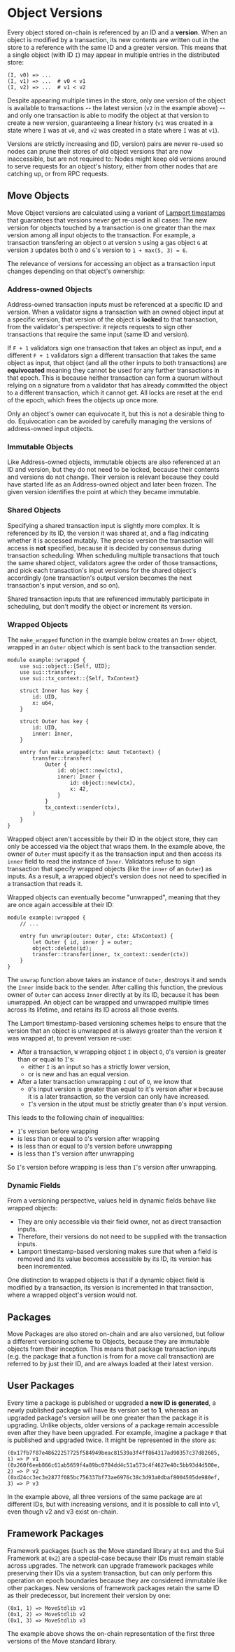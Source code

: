 # Object Versions

Every object stored on-chain is referenced by an ID and a **version**.  When an object is modified by a transaction, its new contents are written out in the store to a reference with the same ID and a greater version.  This means that a single object (with ID `I`) may appear in multiple entries in the distributed store:

```
(I, v0) => ...
(I, v1) => ...  # v0 < v1
(I, v2) => ...  # v1 < v2
```

Despite appearing multiple times in the store, only one version of the object is available to transactions -- the latest version (`v2` in the example above) -- and only one transaction is able to modify the object at that version to create a new version, guaranteeing a linear history (`v1` was created in a state where `I` was at `v0`, and `v2` was created in a state where `I` was at `v1`).

Versions are strictly increasing and (ID, version) pairs are never re-used so nodes can prune their stores of old object versions that are now inaccessible, but are not required to: Nodes might keep old versions around to serve requests for an object's history, either from other nodes that are catching up, or from RPC requests.

## Move Objects

Move Object versions are calculated using a variant of [Lamport timestamps](https://en.wikipedia.org/wiki/Lamport_timestamp) that guarantees that versions never get re-used in all cases:  The new version for objects touched by a transaction is one greater than the max version among all input objects to the transaction.  For example, a transaction transfering an object `O` at version `5` using a gas object `G` at version `3` updates both `O` and `G`'s version to `1 + max(5, 3) = 6`.

The relevance of versions for accessing an object as a transaction input changes depending on that object's ownership:

### Address-owned Objects

Address-owned transaction inputs must be referenced at a specific ID and version.  When a validator signs a transaction with an owned object input at a specific version, that version of the object is **locked** to that transaction, from the validator's perspective: it rejects requests to sign other transactions that require the same input (same ID and version).

If `F + 1` validators sign one transaction that takes an object as input, and a different `F + 1` validators sign a different transaction that takes the same object as input, that object (and all the other inputs to both transactions) are **equivocated** meaning they cannot be used for any further transactions in that epoch.  This is because neither transaction can form a quorum without relying on a signature from a validator that has already committed the object to a different transaction, which it cannot get.  All locks are reset at the end of the epoch, which frees the objects up once more.

Only an object's owner can equivocate it, but this is not a desirable thing to do.  Equivocation can be avoided by carefully managing the versions of address-owned input objects.

### Immutable Objects

Like Address-owned objects, immutable objects are also referenced at an ID and version, but they do not need to be locked, because their contents and versions do not change.  Their version is relevant because they could have started life as an Address-owned object and later been frozen. The given version identifies the point at which they became immutable.

### Shared Objects

Specifying a shared transaction input is slightly more complex.  It is referenced by its ID, the version it was shared at, and a flag indicating whether it is accessed mutably.  The precise version the transaction will access is **not** specified, because it is decided by consensus during transaction scheduling: When scheduling multiple transactions that touch the same shared object, validators agree the order of those transactions, and pick each transaction's input versions for the shared object's accordingly (one transaction's output version becomes the next transaction's input version, and so on).

Shared transaction inputs that are referenced immutably participate in scheduling, but don't modify the object or increment its version.

### Wrapped Objects

The `make_wrapped` function in the example below creates an `Inner` object, wrapped in an `Outer` object which is sent back to the transaction sender.

```
module example::wrapped {
    use sui::object::{Self, UID};
    use sui::transfer;
    use sui::tx_context::{Self, TxContext}
    
    struct Inner has key {
        id: UID,
        x: u64,
    }
    
    struct Outer has key {
        id: UID,
        inner: Inner,
    }
    
    entry fun make_wrapped(ctx: &mut TxContext) {
        transfer::transfer(
            Outer {
                id: object::new(ctx),
                inner: Inner {
                    id: object::new(ctx),
                    x: 42,
                }
            }
            tx_context::sender(ctx),
        )
    }
}
```

Wrapped object aren't accessible by their ID in the object store, they can only be accessed via the object that wraps them.  In the example above, the owner of `Outer` must specify it as the transaction input and then access its `inner` field to read the instance of `Inner`.  Validators refuse to sign transaction that specify wrapped objects (like the `inner` of an `Outer`) as inputs.  As a result, a wrapped object's version does not need to specified in a transaction that reads it.

Wrapped objects can eventually become "unwrapped", meaning that they are once again accessible at their ID:

```
module example::wrapped {
    // ...
    
    entry fun unwrap(outer: Outer, ctx: &TxContext) {
        let Outer { id, inner } = outer;
        object::delete(id);
        transfer::transfer(inner, tx_context::sender(ctx))
    }
}
```

The `unwrap` function above takes an instance of `Outer`, destroys it and sends the `Inner` inside back to the sender.  After calling this function, the previous owner of `Outer` can access `Inner` directly at by its ID, because it has been unwrapped.  An object can be wrapped and unwrapped multiple times across its lifetime, and retains its ID across all those events.

The Lamport timestamp-based versioning schemes helps to ensure that the version that an object is unwrapped at is always greater than the version it was wrapped at, to prevent version re-use:

- After a transaction, `W` wrapping object `I` in object `O`, `O`'s version is greater than or equal to `I`'s:
  - either `I` is an input so has a strictly lower version, 
  - or is new and has an equal version.
- After a later transaction unwrapping `I` out of `O`, we know that 
  - `O`'s input version is greater than equal to it's version after `W` because it is a later transaction, so the version can only have increased.
  - `I`'s version in the utput must be strictly greater than `O`'s input version.
  
This leads to the following chain of inequalities:

- `I`'s version before wrapping
- is less than or equal to `O`'s version after wrapping
- is less than or equal to `O`'s version before unwrapping
- is less than `I`'s version after unwrapping

So `I`'s version before wrapping is less than `I`'s version after unwrapping.

### Dynamic Fields

From a versioning perspective, values held in dynamic fields behave like wrapped objects:

- They are only accessible via their field owner, not as direct transaction inputs.
- Therefore, their versions do not need to be supplied with the transaction inputs.
- Lamport timestamp-based versioning makes sure that when a field is removed and its value becomes accessible by its ID, its version has been incremented.

One distinction to wrapped objects is that if a dynamic object field is modified by a transaction, its version is incremented in that transaction, where a wrapped object's version would not.

## Packages

Move Packages are also stored on-chain and are also versioned, but follow a different versioning scheme to Objects, because they are immutable objects from their inception.  This means that package transaction inputs (e.g. the package that a function is from for a move call transaction) are referred to by just their ID, and are always loaded at their latest version.

## User Packages

Every time a package is published or upgraded **a new ID is generated**, a newly published package will have its version set to **1**, whereas an upgraded package's version will be one greater than the package it is upgrading.  Unlike objects, older versions of a package remain accessible even after they have been upgraded.  For example, imagine a package `P` that is published and upgraded twice.  It might be represented in the store as:

```
(0x17fb7f87e48622257725f584949beac81539a3f4ff864317ad90357c37d82605, 1) => P v1
(0x260f6eeb866c61ab5659f4a89bc0704dd4c51a573c4f4627e40c5bb93d4d500e, 2) => P v2
(0xd24cc3ec3e2877f085bc756337bf73ae6976c38c3d93a0dbaf8004505de980ef, 3) => P v3
```

In the example above, all three versions of the same package are at different IDs, but with increasing versions, and it is possible to call into v1, even though v2 and v3 exist on-chain.

## Framework Packages

Framework packages (such as the Move standard library at `0x1` and the Sui Framework at `0x2`) are a special-case because their IDs must remain stable across upgrades.  The network can upgrade framework packages while preserving their IDs via a system transaction, but can only perform this operation on epoch boundaries because they are considered immutable like other packages.  New versions of framework packages retain the same ID as their predecessor, but increment their version by one:

```
(0x1, 1) => MoveStdlib v1
(0x1, 2) => MoveStdlib v2
(0x1, 3) => MoveStdlib v3
```

The example above shows the on-chain representation of the first three versions of the Move standard library.

